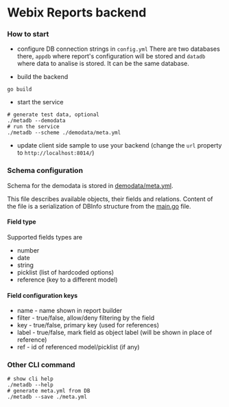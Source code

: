 Webix Reports backend
=====================

### How to start

- configure DB connection strings in ```config.yml```
There are two databases there, ```appdb``` where report's configuration will be stored
and ```datadb``` where data to analise is stored.
It can be the same database.   

- build the backend
```shell script
go build
```

- start the service
```shell script
# generate test data, optional
./metadb --demodata
# run the service
./metadb --scheme ./demodata/meta.yml
```

- update client side sample to use your backend (change the `url` property to  ```http://localhost:8014/```)

### Schema configuration

Schema for the demodata is stored in [demodata/meta.yml](demodata/meta.yml).

This file describes available objects, their fields and relations.
Content of the file is a serialization of DBInfo structure from the [main.go](main.go) file. 

#### Field type

Supported fields types are

- number
- date
- string
- picklist (list of hardcoded options)
- reference (key to a different model)

#### Field configuration keys

- name - name shown in report builder
- filter - true/false, allow/deny filtering by the field
- key - true/false, primary key (used for references)
- label -  true/false, mark field as object label (will be shown in place of reference)
- ref - id of referenced model/picklist (if any)

### Other CLI command

```shell script
# show cli help
./metadb --help
# generate meta.yml from DB
./metadb --save ./meta.yml
```

